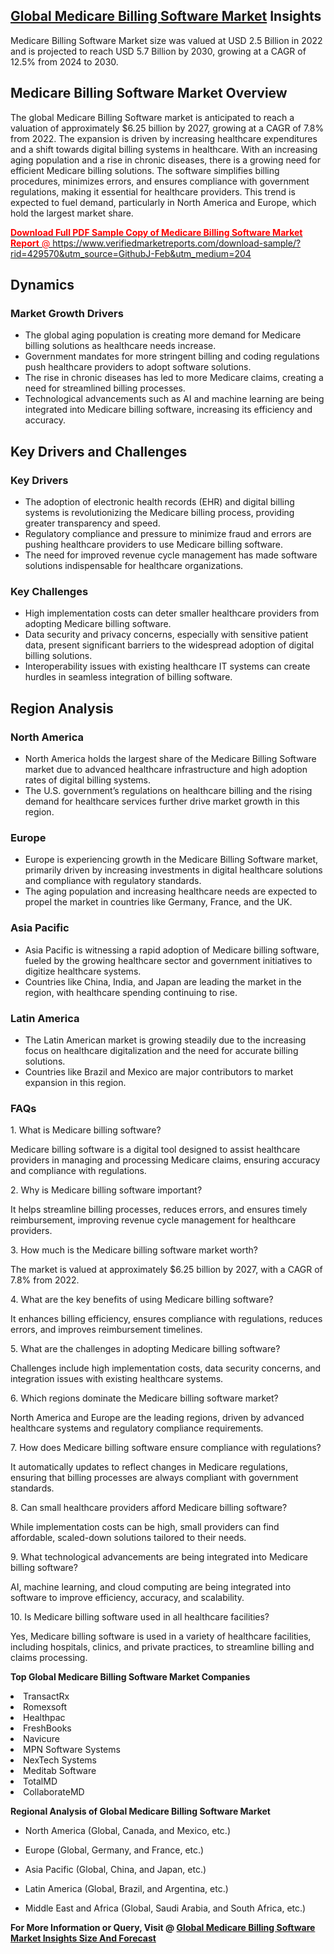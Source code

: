 <h2><a href="https://www.verifiedmarketreports.com/download-sample/?rid=429570&amp;utm_source=GithubJ&amp;utm_medium=204" target="_blank">Global Medicare Billing Software Market</a> Insights</h2><p>Medicare Billing Software Market size was valued at USD 2.5 Billion in 2022 and is projected to reach USD 5.7 Billion by 2030, growing at a CAGR of 12.5% from 2024 to 2030.</p><p><h2>Medicare Billing Software Market Overview</h2> <p>The global Medicare Billing Software market is anticipated to reach a valuation of approximately $6.25 billion by 2027, growing at a CAGR of 7.8% from 2022. The expansion is driven by increasing healthcare expenditures and a shift towards digital billing systems in healthcare. With an increasing aging population and a rise in chronic diseases, there is a growing need for efficient Medicare billing solutions. The software simplifies billing procedures, minimizes errors, and ensures compliance with government regulations, making it essential for healthcare providers. This trend is expected to fuel demand, particularly in North America and Europe, which hold the largest market share.</p> <p><a href="#sample"><p><span class=""><span style="color: #ff0000;"><strong>Download Full PDF Sample Copy of Medicare Billing Software Market Report</strong> @ </span><a href="https://www.verifiedmarketreports.com/download-sample/?rid=429570&amp;utm_source=GithubJ-Feb&amp;utm_medium=204" target="_blank">https://www.verifiedmarketreports.com/download-sample/?rid=429570&amp;utm_source=GithubJ-Feb&amp;utm_medium=204</a></span></p></a></p> <h2>Dynamics</h2> <h3>Market Growth Drivers</h3> <ul> <li>The global aging population is creating more demand for Medicare billing solutions as healthcare needs increase.</li> <li>Government mandates for more stringent billing and coding regulations push healthcare providers to adopt software solutions.</li> <li>The rise in chronic diseases has led to more Medicare claims, creating a need for streamlined billing processes.</li> <li>Technological advancements such as AI and machine learning are being integrated into Medicare billing software, increasing its efficiency and accuracy.</li> </ul> <h2>Key Drivers and Challenges</h2> <h3>Key Drivers</h3> <ul> <li>The adoption of electronic health records (EHR) and digital billing systems is revolutionizing the Medicare billing process, providing greater transparency and speed.</li> <li>Regulatory compliance and pressure to minimize fraud and errors are pushing healthcare providers to use Medicare billing software.</li> <li>The need for improved revenue cycle management has made software solutions indispensable for healthcare organizations.</li> </ul> <h3>Key Challenges</h3> <ul> <li>High implementation costs can deter smaller healthcare providers from adopting Medicare billing software.</li> <li>Data security and privacy concerns, especially with sensitive patient data, present significant barriers to the widespread adoption of digital billing solutions.</li> <li>Interoperability issues with existing healthcare IT systems can create hurdles in seamless integration of billing software.</li> </ul> <h2>Region Analysis</h2> <h3>North America</h3> <ul> <li>North America holds the largest share of the Medicare Billing Software market due to advanced healthcare infrastructure and high adoption rates of digital billing systems.</li> <li>The U.S. government’s regulations on healthcare billing and the rising demand for healthcare services further drive market growth in this region.</li> </ul> <h3>Europe</h3> <ul> <li>Europe is experiencing growth in the Medicare Billing Software market, primarily driven by increasing investments in digital healthcare solutions and compliance with regulatory standards.</li> <li>The aging population and increasing healthcare needs are expected to propel the market in countries like Germany, France, and the UK.</li> </ul> <h3>Asia Pacific</h3> <ul> <li>Asia Pacific is witnessing a rapid adoption of Medicare billing software, fueled by the growing healthcare sector and government initiatives to digitize healthcare systems.</li> <li>Countries like China, India, and Japan are leading the market in the region, with healthcare spending continuing to rise.</li> </ul> <h3>Latin America</h3> <ul> <li>The Latin American market is growing steadily due to the increasing focus on healthcare digitalization and the need for accurate billing solutions.</li> <li>Countries like Brazil and Mexico are major contributors to market expansion in this region.</li> </ul> <h3>FAQs</h3> <p>1. What is Medicare billing software?</p> <p>Medicare billing software is a digital tool designed to assist healthcare providers in managing and processing Medicare claims, ensuring accuracy and compliance with regulations.</p> <p>2. Why is Medicare billing software important?</p> <p>It helps streamline billing processes, reduces errors, and ensures timely reimbursement, improving revenue cycle management for healthcare providers.</p> <p>3. How much is the Medicare billing software market worth?</p> <p>The market is valued at approximately $6.25 billion by 2027, with a CAGR of 7.8% from 2022.</p> <p>4. What are the key benefits of using Medicare billing software?</p> <p>It enhances billing efficiency, ensures compliance with regulations, reduces errors, and improves reimbursement timelines.</p> <p>5. What are the challenges in adopting Medicare billing software?</p> <p>Challenges include high implementation costs, data security concerns, and integration issues with existing healthcare systems.</p> <p>6. Which regions dominate the Medicare billing software market?</p> <p>North America and Europe are the leading regions, driven by advanced healthcare systems and regulatory compliance requirements.</p> <p>7. How does Medicare billing software ensure compliance with regulations?</p> <p>It automatically updates to reflect changes in Medicare regulations, ensuring that billing processes are always compliant with government standards.</p> <p>8. Can small healthcare providers afford Medicare billing software?</p> <p>While implementation costs can be high, small providers can find affordable, scaled-down solutions tailored to their needs.</p> <p>9. What technological advancements are being integrated into Medicare billing software?</p> <p>AI, machine learning, and cloud computing are being integrated into software to improve efficiency, accuracy, and scalability.</p> <p>10. Is Medicare billing software used in all healthcare facilities?</p> <p>Yes, Medicare billing software is used in a variety of healthcare facilities, including hospitals, clinics, and private practices, to streamline billing and claims processing.</p> </p><p><strong>Top Global Medicare Billing Software Market Companies</strong></p><div data-test-id=""><p><li>TransactRx</li><li> Romexsoft</li><li> Healthpac</li><li> FreshBooks</li><li> Navicure</li><li> MPN Software Systems</li><li> NexTech Systems</li><li> Meditab Software</li><li> TotalMD</li><li> CollaborateMD</li></p><div><strong>Regional Analysis of&nbsp;Global Medicare Billing Software Market</strong></div><ul><li dir="ltr"><p dir="ltr">North America&nbsp;(Global, Canada, and Mexico, etc.)</p></li><li dir="ltr"><p dir="ltr">Europe (Global, Germany, and France, etc.)</p></li><li dir="ltr"><p dir="ltr">Asia Pacific&nbsp;(Global, China, and Japan, etc.)</p></li><li dir="ltr"><p dir="ltr">Latin America&nbsp;(Global, Brazil, and Argentina, etc.)</p></li><li dir="ltr">Middle East and Africa&nbsp;(Global, Saudi Arabia, and South Africa, etc.)</li></ul><p><strong>For More Information or Query, Visit @&nbsp;</strong><strong><a href="https://www.verifiedmarketreports.com/product/medicare-billing-software-market/?utm_source=GithubJ&amp;utm_medium=204" target="_blank">Global Medicare Billing Software Market Insights Size And Forecast</a></strong></p></div>
